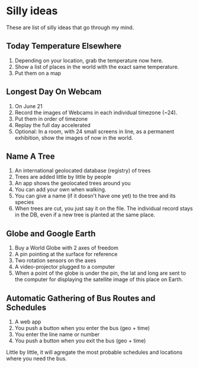# Silly ideas

These are list of silly ideas that go through my mind.

## Today Temperature Elsewhere

1. Depending on your location, grab the temperature now here.
2. Show a list of places in the world with the exact same temperature.
3. Put them on a map

## Longest Day On Webcam

1. On June 21
2. Record the images of Webcams in each individual timezone (~24).
3. Put them in order of timezone
4. Replay the full day accelerated
5. Optional: In a room, with 24 small screens in line, as a permanent exhibition, show the images of now in the world.

## Name A Tree

1. An international geolocated database (registry) of trees
2. Trees are added little by little by people
3. An app shows the geolocated trees around you
4. You can add your own when walking.
5. You can give a name (if it doesn't have one yet) to the tree and its species
6. When trees are cut, you just say it on the file. The individual record stays in the DB, even if a new tree is planted at the same place.

## Globe and Google Earth

1. Buy a World Globe with 2 axes of freedom
2. A pin pointing at the surface for reference
3. Two rotation sensors on the axes
4. A video-projector plugged to a computer
4. When a point of the globe is under the pin, the lat and long are sent to the computer for displaying the satellite image of this place on Earth.

## Automatic Gathering of Bus Routes and Schedules

1. A web app
2. You push a button when you enter the bus (geo + time)
3. You enter the line name or number
4. You push a button when you exit the bus (geo + time)

Little by little, it will agregate the most probable schedules and locations where you need the bus.
